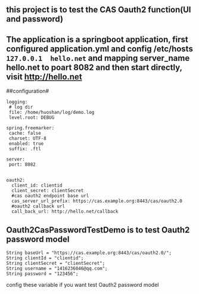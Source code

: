 ## this project is to test the CAS Oauth2 function(UI and password)

## The application is a springboot application, first configured application.yml and config /etc/hosts `127.0.0.1  hello.net` and mapping server_name hello.net to poart 8082 and then start directly, visit http://hello.net




##configuration#

    logging:
     # log dir
     file: /home/huoshan/log/demo.log
     level.root: DEBUG
    
    spring.freemarker:
     cache: false
     charset: UTF-8
     enabled: true
     suffix: .ftl
    
    server:
     port: 8082
     
     
    oauth2:
      client_id: clientid
      client_secret: clientSecret
      #cas oauth2 endpoint base url
      cas_server_url_prefix: https://cas.example.org:8443/cas/oauth2.0
      #oauth2 callback url
      call_back_url: http://hello.net/callback
      
      
      
## Oauth2CasPasswordTestDemo is to test Oauth2 password model

    String baseUrl = "https://cas.example.org:8443/cas/oauth2.0/";
	String clientId = "clientid";
	String clientSecret = "clientSecret";
	String username = "1416236046@qq.com";
	String password = "123456";
	
config these variable if you want test Oauth2 password model

 